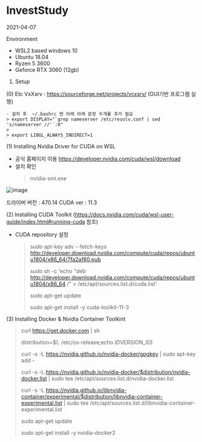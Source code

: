 # InvestStudy
2021-04-07

Environment 
 - WSL2 based windows 10
 - Ubuntu 18.04
 - Ryzen 5 3600
 - Geforce RTX 3060 (12gb)


1. Setup

(0) Etc
   VxXsrv : https://sourceforge.net/projects/vcxsrv/ (GUI기반 프로그램 실행)
   
    - 설치 후  ~/.bashrc 맨 아래 아래 문장 두개를 추가 필요
    > export DISPLAY="`grep nameserver /etc/resolv.conf | sed 's/nameserver //'`:0"
    > 
    > export LIBGL_ALWAYS_INDIRECT=1
   
(1) Installing Nvidia Driver for CUDA on WSL
  - 공식 홈페이지 이용 https://developer.nvidia.com/cuda/wsl/download
  - 설치 확인
    > nvidia-smi.exe
    

![image](https://user-images.githubusercontent.com/33775481/115145964-7219e800-a08f-11eb-8160-9827d7b40b57.png)
  
  
 드라이버 버전 : 470.14  CUDA ver : 11.3
 
(2) Installing CUDA Toolkit (https://docs.nvidia.com/cuda/wsl-user-guide/index.html#running-cuda 참조)
  - CUDA repository 설정
    > sudo apt-key adv --fetch-keys http://developer.download.nvidia.com/compute/cuda/repos/ubuntu1804/x86_64/7fa2af80.pub
    > 
    > sudo sh -c 'echo "deb http://developer.download.nvidia.com/compute/cuda/repos/ubuntu1804/x86_64 /" > /etc/apt/sources.list.d/cuda.list'
    >     
    > sudo apt-get update
    >     
    > sudo apt-get install -y cuda-toolkit-11-3
   
(3) Installing Docker & Nvidia Container Toolkint
  > curl https://get.docker.com | sh
  > 
  > distribution=$(. /etc/os-release;echo $ID$VERSION_ID)
  > 
  > curl -s -L https://nvidia.github.io/nvidia-docker/gpgkey | sudo apt-key add -
  > 
  > curl -s -L https://nvidia.github.io/nvidia-docker/$distribution/nvidia-docker.list | sudo tee /etc/apt/sources.list.d/nvidia-docker.list
  > 
  > curl -s -L https://nvidia.github.io/libnvidia-container/experimental/$distribution/libnvidia-container-experimental.list | sudo tee /etc/apt/sources.list.d/libnvidia-container-experimental.list
  >
  > sudo apt-get update
  > 
  > sudo apt-get install -y nvidia-docker2
  > 


